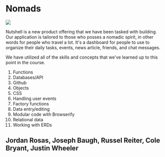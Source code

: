 # Nomads

![](nomad(0).gif)

Nutshell is a new product offering that we have been tasked with building. Our application is tailored to those who posses a nomadic spirit, in other words for people who travel a lot. It's a dashboard for people to use to organize their daily tasks, events, news article, friends, and chat messages.

We have utilized all of the skills and concepts that we've learned up to this point in the course.

1. Functions
1. Databases/API
1. Github
1. Objects
1. CSS
1. Handling user events
1. Factory functions
1. Data entry/editing
1. Modular code with Browserify
1. Relational data
1. Working with ERDs
## Jordan Rosas, Joseph Baugh, Russel Reiter, Cole Bryant, Justin Wheeler
